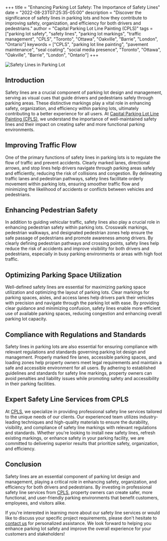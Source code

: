 +++
title = "Enhancing Parking Lot Safety: The Importance of Safety Lines"
date = "2022-08-23T07:25:35-05:00"
description = "Discover the significance of safety lines in parking lots and how they contribute to improving safety, organization, and efficiency for both drivers and pedestrians."
author = "Capital Parking Lot Line Painting (CPLS)"
tags = ["parking lot safety", "safety lines", "parking lot markings", "traffic management", "CPLS", "Toronto", "Ottawa", "Oakville", "Barrie", "London", "Ontario"]
keywords = ["CPLS", "parking lot line painting", "pavement maintenance", "seal coating", "social media presence", "Toronto", "Ottawa", "Oakville", "Barrie", "London", "Ontario"]
+++

![Safety Lines in Parking Lot](/blog/safety.jpeg)

## Introduction

Safety lines are a crucial component of parking lot design and management, serving as visual cues that guide drivers and pedestrians safely through parking areas. These distinctive markings play a vital role in enhancing safety, organization, and efficiency within parking lots, ultimately contributing to a better experience for all users. At [Capital Parking Lot Line Painting (CPLS)](https://capitalpaintingservices.ca/), we understand the importance of well-maintained safety lines and their impact on creating safer and more functional parking environments.

## Improving Traffic Flow

One of the primary functions of safety lines in parking lots is to regulate the flow of traffic and prevent accidents. Clearly marked lanes, directional arrows, and stop lines help drivers navigate through parking areas safely and efficiently, reducing the risk of collisions and congestion. By delineating traffic lanes and pedestrian pathways, safety lines facilitate orderly movement within parking lots, ensuring smoother traffic flow and minimizing the likelihood of accidents or conflicts between vehicles and pedestrians.

## Enhancing Pedestrian Safety

In addition to guiding vehicular traffic, safety lines also play a crucial role in enhancing pedestrian safety within parking lots. Crosswalk markings, pedestrian walkways, and designated pedestrian zones help ensure the safe passage of pedestrians and promote awareness among drivers. By clearly defining pedestrian pathways and crossing points, safety lines help reduce the risk of accidents and improve visibility for both drivers and pedestrians, especially in busy parking environments or areas with high foot traffic.

## Optimizing Parking Space Utilization

Well-defined safety lines are essential for maximizing parking space utilization and optimizing the layout of parking lots. Clear markings for parking spaces, aisles, and access lanes help drivers park their vehicles with precision and navigate through the parking lot with ease. By providing clear guidance and minimizing confusion, safety lines enable more efficient use of available parking spaces, reducing congestion and enhancing overall parking lot capacity.

## Compliance with Regulations and Standards

Safety lines in parking lots are also essential for ensuring compliance with relevant regulations and standards governing parking lot design and management. Properly marked fire lanes, accessible parking spaces, and loading zones help property owners meet legal requirements and maintain a safe and accessible environment for all users. By adhering to established guidelines and standards for safety line markings, property owners can avoid penalties and liability issues while promoting safety and accessibility in their parking facilities.

## Expert Safety Line Services from CPLS

At [CPLS](https://capitalpaintingservices.ca/), we specialize in providing professional safety line services tailored to the unique needs of our clients. Our experienced team utilizes industry-leading techniques and high-quality materials to ensure the durability, visibility, and compliance of safety line markings with relevant regulations and standards. Whether you're looking to install new safety lines, refresh existing markings, or enhance safety in your parking facility, we are committed to delivering superior results that prioritize safety, organization, and efficiency.

## Conclusion

Safety lines are an essential component of parking lot design and management, playing a critical role in enhancing safety, organization, and efficiency for both drivers and pedestrians. By investing in professional safety line services from [CPLS](https://capitalpaintingservices.ca/), property owners can create safer, more functional, and user-friendly parking environments that benefit customers, employees, and visitors alike.

If you're interested in learning more about our safety line services or would like to discuss your specific project requirements, please don't hesitate to [contact us](https://capitalpaintingservices.ca/) for personalized assistance. We look forward to helping you enhance parking lot safety and improve the overall experience for your customers and stakeholders!
